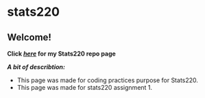 # stats220

## Welcome!

**Click *[here](https://github.com/koko0530/stats220)* for my Stats220 repo page** 

***A bit of describtion:***

* This page was made for coding practices purpose for Stats220.
* This page was made for stats220 assignment 1.

